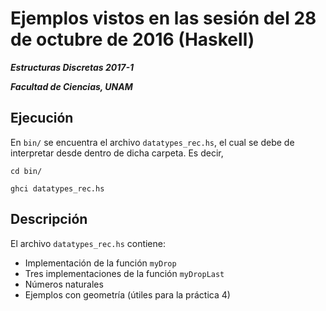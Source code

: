 # Ejemplos vistos en las sesión del 28 de octubre de 2016 (Haskell)

***Estructuras Discretas 2017-1***

***Facultad de Ciencias, UNAM***

## Ejecución
En `bin/` se encuentra el archivo `datatypes_rec.hs`, el cual se debe de interpretar
desde dentro de dicha carpeta. Es decir,

```shell
cd bin/

ghci datatypes_rec.hs
```

## Descripción

El archivo `datatypes_rec.hs` contiene:

- Implementación de la función `myDrop`
- Tres implementaciones de la función `myDropLast`
- Números naturales
- Ejemplos con geometría (útiles para la práctica 4)
